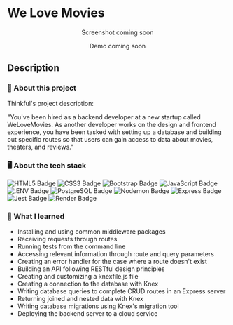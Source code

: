 # We Love Movies

<div align="center">

Screenshot coming soon

Demo coming soon

</div>

## Description

### 💼 About this project

Thinkful's project description:

"You've been hired as a backend developer at a new startup called WeLoveMovies. As another developer works on the design and frontend experience, you have been tasked with setting up a database and building out specific routes so that users can gain access to data about movies, theaters, and reviews."

### 🖥 About the tech stack

![HTML5 Badge](https://img.shields.io/badge/HTML5-E34F26?logo=html5&logoColor=fff&style=for-the-badge) ![CSS3 Badge](https://img.shields.io/badge/CSS3-1572B6?logo=css3&logoColor=fff&style=for-the-badge) ![Bootstrap Badge](https://img.shields.io/badge/Bootstrap-7952B3?logo=bootstrap&logoColor=fff&style=for-the-badge) ![JavaScript Badge](https://img.shields.io/badge/JavaScript-F7DF1E?logo=javascript&logoColor=000&style=for-the-badge) ![.ENV Badge](https://img.shields.io/badge/.ENV-ECD53F?logo=dotenv&logoColor=000&style=for-the-badge) ![PostgreSQL Badge](https://img.shields.io/badge/PostgreSQL-4169E1?logo=postgresql&logoColor=fff&style=for-the-badge) ![Nodemon Badge](https://img.shields.io/badge/Nodemon-76D04B?logo=nodemon&logoColor=fff&style=for-the-badge) ![Express Badge](https://img.shields.io/badge/Express-000?logo=express&logoColor=fff&style=for-the-badge) ![Jest Badge](https://img.shields.io/badge/Jest-C21325?logo=jest&logoColor=fff&style=for-the-badge) ![Render Badge](https://img.shields.io/badge/Render-46E3B7?logo=render&logoColor=000&style=for-the-badge)

### 🧠 What I learned

- Installing and using common middleware packages
- Receiving requests through routes
- Running tests from the command line
- Accessing relevant information through route and query parameters
- Creating an error handler for the case where a route doesn't exist
- Building an API following RESTful design principles
- Creating and customizing a knexfile.js file
- Creating a connection to the database with Knex
- Writing database queries to complete CRUD routes in an Express server
- Returning joined and nested data with Knex
- Writing database migrations using Knex's migration tool
- Deploying the backend server to a cloud service
